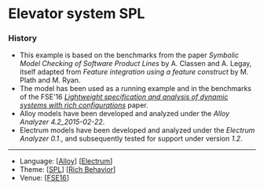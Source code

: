# Elevator system SPL

### History
* This example is based on the benchmarks from the paper *Symbolic Model Checking of Software Product Lines* by A. Classen and A. Legay, itself adapted from *Feature integration using a feature construct* by M. Plath and M. Ryan.
* The model has been used as a running example and in the benchmarks of the FSE'16 *[Lightweight specification and analysis of dynamic systems with rich configurations](http://nmacedo.github.io/pubs.html#fse16)* paper.
* Alloy models have been developed and analyzed under the *Alloy Analyzer 4.2_2015-02-22*.
* Electrum models have been developed and analyzed under the *Electrum Analyzer 0.1*., and subsequently tested for support under version *1.2*.

---

* Language: [[Alloy](https://github.com/nmacedo/MSV/wiki/By-Language#alloy)] [[Electrum](https://github.com/nmacedo/MSV/wiki/By-Language#electrum)]
* Theme: [[SPL](https://github.com/nmacedo/MSV/wiki/By-Theme#spl)] [[Rich Behavior](https://github.com/nmacedo/MSV/wiki/By-Theme#rich-behavior)] 
* Venue: [[FSE16](https://github.com/nmacedo/MSV/wiki/By-Venus#fse16)]